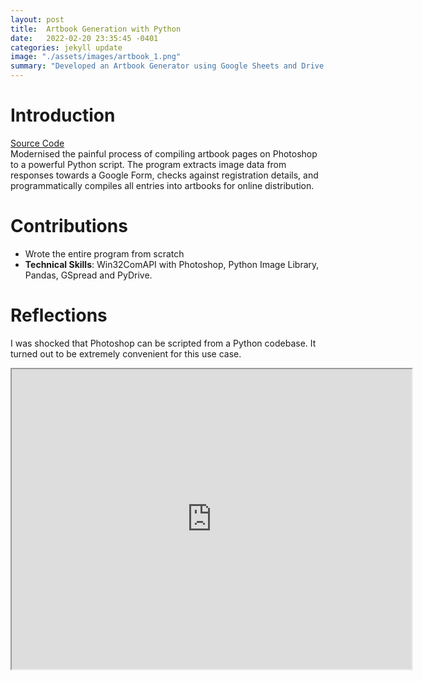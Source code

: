 ```yaml
---
layout: post
title:  Artbook Generation with Python
date:   2022-02-20 23:35:45 -0401
categories: jekyll update
image: "./assets/images/artbook_1.png"
summary: "Developed an Artbook Generator using Google Sheets and Drive APIs and Python."
---
```

# Introduction
[Source Code](https://github.com/kaiwen98/artbook_generator)
<br>
Modernised the painful process of compiling artbook pages on Photoshop to a powerful Python script. The program extracts image data from responses towards a Google Form, checks against registration details, and programmatically compiles all entries into artbooks for online distribution.

# Contributions
- Wrote the entire program from scratch
- **Technical Skills**: Win32ComAPI with Photoshop, Python Image Library, Pandas, GSpread and PyDrive.



# Reflections
I was shocked that Photoshop can be scripted from a Python codebase. It turned out to be extremely convenient for this use case. 
<br>

<iframe src="https://drive.google.com/file/d/15KjAwa7AP76kxnmlSj49YgBtn3Nh3f0l/preview" width="640" height="480" allow="autoplay"></iframe>

<br>
